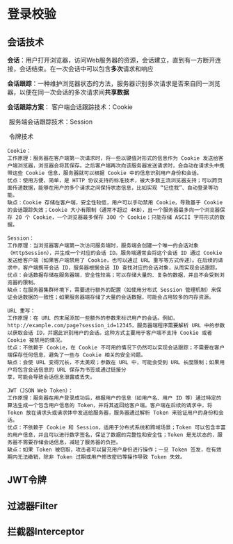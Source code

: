 # 登录校验

## 会话技术

**会话**：用户打开浏览器，访问Web服务器的资源，会话建立，直到有一方断开连接，会话结束。在一次会话中可以包含**多次**请求和响应

**会话跟踪**：一种维护浏览器状态的方法，服务器识别多次请求是否来自同一浏览器，以便在同一次会话的多次请求间**共享数据**

**会话跟踪方案**：
	客户端会话跟踪技术：Cookie

​	服务端会话跟踪技术：Session

​	令牌技术

```
Cookie：
工作原理：服务器在客户端第一次请求时，将一些以键值对形式的信息作为 Cookie 发送给客户端浏览器，浏览器会将其保存。之后客户端再次向该服务器发送请求时，会自动在请求头中携带这些 Cookie 信息，服务器就可以根据 Cookie 中的信息识别用户身份和会话。
优点：使用方便、简单，是 HTTP 协议支持的标准技术，被大多数主流浏览器支持；可以跨页面传递数据，能够在用户的多个请求之间保持状态信息，比如实现 “记住我”、自动登录等功能。
缺点：Cookie 存储在客户端，安全性较低，用户可以手动禁用 Cookie，导致基于 Cookie 的会话跟踪失效；Cookie 大小有限制（通常不超过 4KB），且一个服务器最多向一个浏览器保存 20 个 Cookie，一个浏览器最多保存 300 个 Cookie；只能存储 ASCII 字符形式的数据。

Session：
工作原理：当浏览器客户端第一次访问服务端时，服务端会创建一个唯一的会话对象（HttpSession），并生成一个对应的会话 ID。服务端通常会将这个会话 ID 通过 Cookie 发送给客户端（如果客户端禁用了 Cookie，也可以通过 URL 重写等方式传递）。在后续的请求中，客户端携带会话 ID，服务器根据会话 ID 查找对应的会话对象，从而实现会话跟踪。
优点：会话数据存储在服务器端，安全性较高；可以存储大量的、复杂的数据，并且不会受到浏览器的限制。
缺点：在服务器集群环境下，需要进行额外的配置（如使用分布式 Session 管理机制）来保证会话数据的一致性；如果服务器端存储了大量的会话数据，可能会占用较多的内存资源。

URL 重写：
工作原理：在 URL 的末尾添加一些额外的参数来标识用户的会话。例如，http://example.com/page?session_id=12345，服务器端程序需要解析 URL 中的参数以获取会话 ID，并据此识别用户的会话。这种方式主要用于客户端不支持 Cookie 或者 Cookie 被禁用的情况。
优点：不依赖于 Cookie，在 Cookie 不可用的情况下仍然可以实现会话跟踪；不需要在客户端保存任何信息，避免了一些与 Cookie 相关的安全问题。
缺点：会使 URL 变得冗长，不太美观；参数在 URL 中，可能会受到 URL 长度限制；如果用户将包含会话信息的 URL 保存为书签或通过链接分
享，可能会导致会话信息泄露或丢失。

JWT（JSON Web Token）：
工作原理：服务器在用户登录成功后，根据用户的信息（如用户名、用户 ID 等）通过特定的算法生成一个包含用户信息的 Token，并将其返回给客户端。客户端在后续的请求中，将 Token 放在请求头或请求体中发送给服务器，服务器通过解析 Token 来验证用户的身份和会话。
优点：不依赖于 Cookie 和 Session，适用于分布式系统和跨域场景；Token 可以包含丰富的用户信息，并且可以进行数字签名，保证了数据的完整性和安全性；Token 是无状态的，服务器不需要存储会话信息，减轻了服务器的负担。
缺点：如果 Token 被窃取，攻击者可以冒充用户身份进行操作；一旦 Token 签发，在有效期内无法撤销，除非 Token 过期或用户修改密码等操作导致 Token 失效。
```



## JWT令牌



## 过滤器Filter



## 拦截器Interceptor

